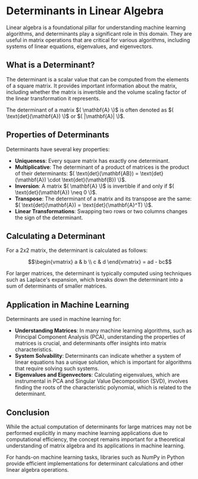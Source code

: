 
# Determinants in Linear Algebra

Linear algebra is a foundational pillar for understanding machine learning algorithms, and determinants play a significant role in this domain. They are useful in matrix operations that are critical for various algorithms, including systems of linear equations, eigenvalues, and eigenvectors.

## What is a Determinant?

The determinant is a scalar value that can be computed from the elements of a square matrix. It provides important information about the matrix, including whether the matrix is invertible and the volume scaling factor of the linear transformation it represents.

The determinant of a matrix $( \mathbf{A} \)$ is often denoted as $( \text{det}(\mathbf{A}) \)$ or $( |\mathbf{A}| \)$.

## Properties of Determinants

Determinants have several key properties:

- **Uniqueness**: Every square matrix has exactly one determinant.
- **Multiplicative**: The determinant of a product of matrices is the product of their determinants: $( \text{det}(\mathbf{AB}) = \text{det}(\mathbf{A}) \cdot \text{det}(\mathbf{B}) \)$.
- **Inversion**: A matrix $( \mathbf{A} \)$ is invertible if and only if $( \text{det}(\mathbf{A}) \neq 0 \)$.
- **Transpose**: The determinant of a matrix and its transpose are the same: $( \text{det}(\mathbf{A}) = \text{det}(\mathbf{A}^T) \)$.
- **Linear Transformations**: Swapping two rows or two columns changes the sign of the determinant.

## Calculating a Determinant

For a 2x2 matrix, the determinant is calculated as follows:

$$\begin{vmatrix}
a & b \\
c & d
\end{vmatrix}
= ad - bc$$

For larger matrices, the determinant is typically computed using techniques such as Laplace's expansion, which breaks down the determinant into a sum of determinants of smaller matrices.

## Application in Machine Learning

Determinants are used in machine learning for:

- **Understanding Matrices**: In many machine learning algorithms, such as Principal Component Analysis (PCA), understanding the properties of matrices is crucial, and determinants offer insights into matrix characteristics.
- **System Solvability**: Determinants can indicate whether a system of linear equations has a unique solution, which is important for algorithms that require solving such systems.
- **Eigenvalues and Eigenvectors**: Calculating eigenvalues, which are instrumental in PCA and Singular Value Decomposition (SVD), involves finding the roots of the characteristic polynomial, which is related to the determinant.

## Conclusion

While the actual computation of determinants for large matrices may not be performed explicitly in many machine learning applications due to computational efficiency, the concept remains important for a theoretical understanding of matrix algebra and its applications in machine learning.

For hands-on machine learning tasks, libraries such as NumPy in Python provide efficient implementations for determinant calculations and other linear algebra operations.

